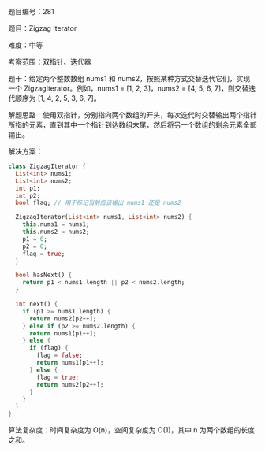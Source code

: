 题目编号：281

题目：Zigzag Iterator

难度：中等

考察范围：双指针、迭代器

题干：给定两个整数数组 nums1 和 nums2，按照某种方式交替迭代它们，实现一个 ZigzagIterator。例如，nums1 = [1, 2, 3]，nums2 = [4, 5, 6, 7]，则交替迭代顺序为 [1, 4, 2, 5, 3, 6, 7]。

解题思路：使用双指针，分别指向两个数组的开头，每次迭代时交替输出两个指针所指的元素，直到其中一个指针到达数组末尾，然后将另一个数组的剩余元素全部输出。

解决方案：

```dart
class ZigzagIterator {
  List<int> nums1;
  List<int> nums2;
  int p1;
  int p2;
  bool flag; // 用于标记当前应该输出 nums1 还是 nums2

  ZigzagIterator(List<int> nums1, List<int> nums2) {
    this.nums1 = nums1;
    this.nums2 = nums2;
    p1 = 0;
    p2 = 0;
    flag = true;
  }

  bool hasNext() {
    return p1 < nums1.length || p2 < nums2.length;
  }

  int next() {
    if (p1 >= nums1.length) {
      return nums2[p2++];
    } else if (p2 >= nums2.length) {
      return nums1[p1++];
    } else {
      if (flag) {
        flag = false;
        return nums1[p1++];
      } else {
        flag = true;
        return nums2[p2++];
      }
    }
  }
}
```

算法复杂度：时间复杂度为 O(n)，空间复杂度为 O(1)，其中 n 为两个数组的长度之和。